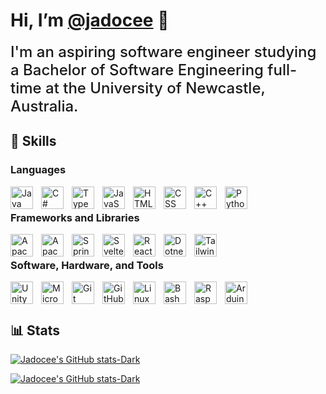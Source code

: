 # Hi, I’m [@jadocee](https://github.com/jadocee) 👋

<span style="font-size:1.5rem;font-weight:500;">
I'm an aspiring software engineer studying a Bachelor of Software Engineering full-time at the University of Newcastle, Australia.
</span>

## 🚀 Skills

### Languages

[<img align="left" alt="Java" width="36px" height="auto" style="padding-right:10px;" src="https://cdn.jsdelivr.net/gh/devicons/devicon/icons/java/java-original.svg" loading="lazy"/>](https://www.java.com/en/)

[<img align="left" alt="C#" width="36px" height="auto" style="padding-right:10px;" src="https://cdn.jsdelivr.net/gh/devicons/devicon/icons/csharp/csharp-plain.svg" loading="lazy"/>](https://docs.microsoft.com/en-us/dotnet/csharp/)

[<img align="left" alt="TypeScript" width="36px" height="auto" style="padding-right:10px;" src="https://cdn.jsdelivr.net/gh/devicons/devicon/icons/typescript/typescript-plain.svg" />](https://www.typescriptlang.org/)

[<img align="left" alt="JavaScript" width="36px" height="auto" style="padding-right:10px;" src="https://cdn.jsdelivr.net/gh/devicons/devicon/icons/javascript/javascript-plain.svg" />](https://www.javascript.com/)

[<img align="left" alt="HTML" width="36px" height="auto" style="padding-right:10px;" src="https://cdn.jsdelivr.net/gh/devicons/devicon/icons/html5/html5-plain-wordmark.svg" />](https://www.w3.org/html/)

[<img align="left" alt="CSS" width="36px" height="auto" style="padding-right:10px;" src="https://cdn.jsdelivr.net/gh/devicons/devicon/icons/css3/css3-plain-wordmark.svg" />](https://www.w3.org/Style/CSS/Overview.en.html)

[<img align="left" alt="C++" width="36px" height="auto" style="padding-right:10px;" src="https://cdn.jsdelivr.net/gh/devicons/devicon/icons/cplusplus/cplusplus-plain.svg" />](https://www.cplusplus.com/)

[<img align="left" alt="Python" width="36px" height="auto" style="padding-right:10px;" src="https://cdn.jsdelivr.net/gh/devicons/devicon/icons/python/python-original.svg" />](https://www.python.org/)

<br />

### Frameworks and Libraries

[<img align="left" alt="Apache Maven" width="36px" height="auto" style="padding-right:10px;" src="https://cdn.jsdelivr.net/gh/devicons/devicon/icons/apache/apache-original.svg" />](https://maven.apache.org/)

[<img align="left" alt="Apache Tomcat" width="36px" height="auto" style="padding-right:10px;" src="https://cdn.jsdelivr.net/gh/devicons/devicon/icons/tomcat/tomcat-original.svg" />](https://tomcat.apache.org/)

[<img align="left" alt="Spring" width="36px" height="auto" style="padding-right:10px;" src="https://cdn.jsdelivr.net/gh/devicons/devicon/icons/spring/spring-original.svg" />](https://spring.io/)

[<img align="left" alt="Svelte" width="36px" height="auto" style="padding-right:10px;" src="https://cdn.jsdelivr.net/gh/devicons/devicon/icons/svelte/svelte-original.svg" />](https://svelte.dev/)

[<img align="left" alt="React" width="36px" height="auto" style="padding-right:10px;" src="https://cdn.jsdelivr.net/gh/devicons/devicon/icons/react/react-original.svg" />](https://reactjs.org/)

[<img align="left" alt="Dotnet" width="36px" height="auto" style="padding-right:10px;" src="https://cdn.jsdelivr.net/gh/devicons/devicon/icons/dotnetcore/dotnetcore-original.svg" />](https://dotnet.microsoft.com/)

[<img align="left" alt="TailwindCSS" width="36px" height="auto" style="padding-right:10px;" src="https://cdn.jsdelivr.net/gh/devicons/devicon/icons/tailwindcss/tailwindcss-plain.svg" />](https://tailwindcss.com/)

<br />

### Software, Hardware, and Tools

[<img align="left" alt="Unity" width="36px" height="auto" style="padding-right:10px;" src="https://cdn.jsdelivr.net/gh/devicons/devicon/icons/unity/unity-original.svg" />](https://unity.com/)

[<img align="left" alt="Microsoft SQL Server" width="36px" height="auto" style="padding-right:10px;" src="https://cdn.jsdelivr.net/gh/devicons/devicon/icons/microsoftsqlserver/microsoftsqlserver-plain-wordmark.svg" />](https://www.microsoft.com/en-au/sql-server/sql-server-2019)

[<img align="left" alt="Git" width="36px" height="auto" style="padding-right:10px;" src="https://cdn.jsdelivr.net/gh/devicons/devicon/icons/git/git-original.svg" />](https://git-scm.com/)

[<img align="left" alt="GitHub" width="36px" height="auto" style="padding-right:10px;" src="https://cdn.jsdelivr.net/gh/devicons/devicon/icons/github/github-original.svg" />](https://github.com/)

[<img align="left" alt="Linux" width="36px" height="auto" style="padding-right:10px;" src="https://cdn.jsdelivr.net/gh/devicons/devicon/icons/linux/linux-original.svg" />](https://www.linux.org/)

[<img align="left" alt="Bash" width="36px" height="auto" style="padding-right:10px;" src="https://cdn.jsdelivr.net/gh/devicons/devicon/icons/bash/bash-original.svg" />](https://www.gnu.org/software/bash/)

[<img align="left" alt="Raspberry Pi" width="36px" height="auto" style="padding-right:10px;" src="https://cdn.jsdelivr.net/gh/devicons/devicon/icons/raspberrypi/raspberrypi-original.svg" />](https://www.raspberrypi.org/)

[<img align="left" alt="Arduino" width="36px" height="auto" style="padding-right:10px;" src="https://cdn.jsdelivr.net/gh/devicons/devicon/icons/arduino/arduino-original.svg" />](https://www.arduino.cc/)

<br />
<br />

## 📊 Stats

[![Jadocee's GitHub stats-Dark](https://github-readme-stats.vercel.app/api?username=jadocee&show_icons=true&count_private=true&theme=dark#gh-dark-mode-only)](https://github.com/anuraghazra/github-readme-statsk#gh-dark-mode-only)

[![Jadocee's GitHub stats-Dark](https://github-readme-stats.vercel.app/api?username=jadocee&show_icons=true&count_private=true&theme=default#gh-light-mode-only)](https://github.com/anuraghazra/github-readme-statsk#gh-light-mode-only)

<!-- Icons: https://devicon.dev/ -->